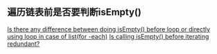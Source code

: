 ## 遍历链表前是否要判断isEmpty()
[Is there any difference between doing isEmpty() before loop or directly using loop in case of list(for -each)](https://stackoverflow.com/questions/19183302/is-there-any-difference-between-doing-isempty-before-loop-or-directly-using-lo)
[Is calling isEmpty() before iterating redundant?](https://stackoverflow.com/questions/43852518/is-calling-isempty-before-iterating-redundant)